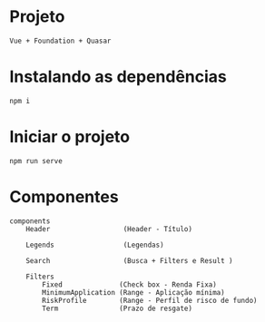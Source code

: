 # Projeto
    Vue + Foundation + Quasar

# Instalando as dependências
    npm i

# Iniciar o projeto
    npm run serve

# Componentes
    components
        Header                  (Header - Título)

        Legends                 (Legendas)

        Search                  (Busca + Filters e Result )

        Filters
            Fixed              (Check box - Renda Fixa)
            MinimumApplication (Range - Aplicação mínima)
            RiskProfile        (Range - Perfil de risco de fundo)
            Term               (Prazo de resgate)

